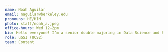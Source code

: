 ```yaml
---
name: Noah Aguilar
email: naguilar@berkeley.edu
pronouns: HE/HIM
photo: staff/noah_a.jpeg
office-hours: Wed 12–2pm
bio: Hello everyone! I’m a senior double majoring in Data Science and Economics from SoCal. I enjoy playing guitar (and a little piano) and gaming in my spare time. Looking forward to a great semester with you all!
role: uGSI (UCS2)
team: Content
---
```

